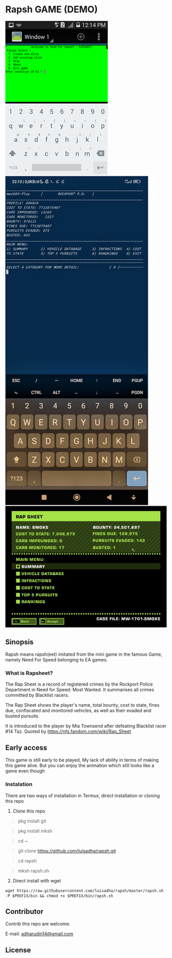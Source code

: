 # Rapsh GAME (DEMO) 

![terminal emulator jackpal](./rapsheet_demo.png)
![termux+styling](./imagesss-01.jpeg)
![original](./imagess.jpeg)
## Sinopsis

Rapsh means rapsh(eet) imitated from the mini game in the famous Game, namely Need For Speed ​​belonging to EA games.

### What is Rapsheet?

The Rap Sheet is a record of registered crimes by the Rockport Police Department in Need for Speed: Most Wanted. It summarises all crimes committed by Blacklist racers.

The Rap Sheet shows the player's name, total bounty, cost to state, fines due, confiscated and monitored vehicles, as well as their evaded and busted pursuits.

It is introduced to the player by Mia Townsend after defeating Blacklist racer #14 Taz.
Quoted by https://nfs.fandom.com/wiki/Rap_Sheet

## Early access
This game is still early to be played, My lack of ability in terms of making this game alive. But you can enjoy the animation which still looks like a game even though

### Instalation
There are two ways of installation in Termux, direct installation or cloning this repo

1. Clone this repo

> pkg install git

> pkg install mksh

> cd ~

> git clone https://github.com/luisadha/rapsh.git

> cd rapsh

> mksh rapsh.sh

 
2. Direct install with wget

```
wget https://raw.githubusercontent.com/luisadha/rapsh/master/rapsh.sh -P $PREFIX/bin && chmod +x $PREFIX/bin/rapsh.sh
```

## Contributor
Contrib this repo are welcome.

E-mail: adharudin14@gmail.com

## License

